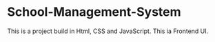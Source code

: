 # School-Management-System
This is a project build in Html, CSS and JavaScript.
This ia Frontend UI.
